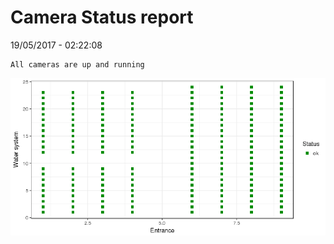 Camera Status report
================
19/05/2017 - 02:22:08

    All cameras are up and running

![](camreport_files/figure-markdown_github/unnamed-chunk-2-1.png)
